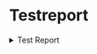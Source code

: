 # Testreport

<details><summary>Test Report</summary>
 <p> 

| Date of test plan | Test case ID | Person executed the test | Pass/Fail | Comments |
| --- | --- | --- | --- | --- |
| 15 Feb'22 | UX 1 | Preet | F | |
| 15 Feb'22 | UX 1 | Preet | F | |
| 15 Feb'22 | UX 1 | Preet | F | |
| 15 Feb'22 | UX 1 | Preet | F | |
| 15 Feb'22 | UX 1 | Preet | F | |
| 15 Feb'22 | UX 1 | Preet | F | |

  </p>
  </details>
